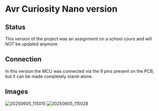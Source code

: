 # Avr Curiosity Nano version
## Status
This version of the project was an assignment on a school cours and will *NOT* be updated anymore.
## Connection
In this version the MCU was connected via the 9 pins present on the PCB, 
but it can be made completely stand-alone.
## Images
![20250605_115015](https://github.com/user-attachments/assets/8691e97e-f627-422b-bc60-eb5335d71462)
![20250605_115028](https://github.com/user-attachments/assets/8f7977af-2a34-4b5b-aec4-e84e1c0bb2ae)
